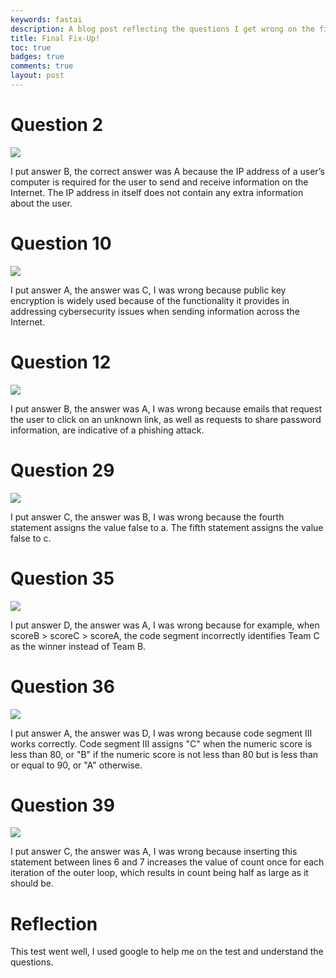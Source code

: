 ```yaml
---
keywords: fastai
description: A blog post reflecting the questions I get wrong on the final
title: Final Fix-Up!
toc: true 
badges: true
comments: true
layout: post
---
```


# Question 2

![]({{site.baseurl}}/images/3q2.jpg)

I put answer B, the correct answer was A because the IP address of a user’s computer is required for the user to send and receive information on the Internet. The IP address in itself does not contain any extra information about the user.

# Question 10

![]({{site.baseurl}}/images/3q10.jpg)

I put answer A, the answer was C, I was wrong because public key encryption is widely used because of the functionality it provides in addressing cybersecurity issues when sending information across the Internet.

# Question 12

![]({{site.baseurl}}/images/3q12.jpg)

I put answer B, the answer was A, I was wrong because emails that request the user to click on an unknown link, as well as requests to share password information, are indicative of a phishing attack.

# Question 29

![]({{site.baseurl}}/images/3q29.jpg)

I put answer C, the answer was B, I was wrong because the fourth statement assigns the value false to a. The fifth statement assigns the value false to c.

# Question 35

![]({{site.baseurl}}/images/3q35.jpg)

I put answer D, the answer was A, I was wrong because for example, when scoreB > scoreC > scoreA, the code segment incorrectly identifies Team C as the winner instead of Team B.

# Question 36

![]({{site.baseurl}}/images/3q36.jpg)

I put answer A, the answer was D, I was wrong because code segment III works correctly. Code segment III assigns "C" when the numeric score is less than 80, or "B" if the numeric score is not less than 80 but is less than or equal to 90, or "A" otherwise.

# Question 39

![]({{site.baseurl}}/images/3q40.jpg)

I put answer C, the answer was A, I was wrong because inserting this statement between lines 6 and 7 increases the value of count once for each iteration of the outer loop, which results in count being half as large as it should be.

# Reflection

This test went well, I used google to help me on the test and understand the questions. 